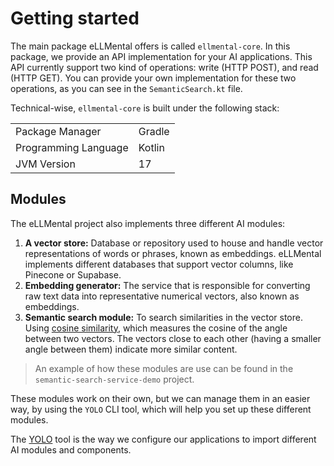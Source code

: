 # Getting started

The main package eLLMental offers is called `ellmental-core`. In this package, we provide an API implementation for your
AI applications. This API currently support two kind of operations: write (HTTP POST), and read (HTTP GET). You can provide
your own implementation for these two operations, as you can see in the `SemanticSearch.kt` file.

Technical-wise, `ellmental-core` is built under the following stack:

|                      |        |
|----------------------|--------|
| Package Manager      | Gradle |
| Programming Language | Kotlin |
| JVM Version          | 17     |


## Modules

The eLLMental project also implements three different AI modules:

1. **A vector store:** Database or repository used to house and handle vector representations of words or phrases, known
   as embeddings. eLLMental implements different databases that support vector columns, like Pinecone or Supabase.
2. **Embedding generator:** The service that is responsible for converting raw text data into representative numerical
   vectors, also known as embeddings.
3. **Semantic search module:** To search similarities in the vector store.
   Using [cosine similarity](https://en.wikipedia.org/wiki/Cosine_similarity), which measures the cosine of the angle
   between two vectors. The vectors close to each other (having a smaller angle between them)
   indicate more similar content.

> An example of how these modules are use can be found in the `semantic-search-service-demo` project.

These modules work on their own, but we can manage them in an easier way, by using the `YOLO` CLI tool, which will help
you set up these different modules.

The [YOLO](https://github.com/theam/yolo) tool is the way we configure our applications to import different AI
modules and components.